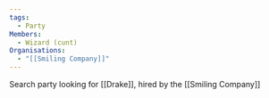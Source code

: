 ```yaml
---
tags:
  - Party
Members:
  - Wizard (cunt)
Organisations:
  - "[[Smiling Company]]"
---
```

Search party looking for [[Drake]], hired by the [[Smiling Company]]